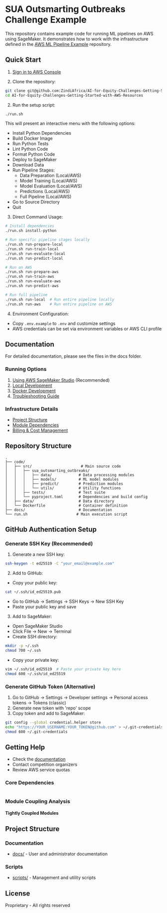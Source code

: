 # SUA Outsmarting Outbreaks Challenge Example

This repository contains example code for running ML pipelines on AWS using SageMaker. It demonstrates how to work with the infrastructure defined in the [AWS ML Pipeline Example](https://github.com/ZindiAfrica/AI-for-Equity-Challenges-Getting-Started-with-AWS-Resources) repository.

## Quick Start

1. [Sign in to AWS Console](docs/aws-signin-guide.md)

2. Clone the repository:

```bash
git clone git@github.com:ZindiAfrica/AI-for-Equity-Challenges-Getting-Started-with-AWS-Resources.git
cd AI-for-Equity-Challenges-Getting-Started-with-AWS-Resources
```

2. Run the setup script:

```bash
./run.sh
```

This will present an interactive menu with the following options:

- Install Python Dependencies
- Build Docker Image
- Run Python Tests
- Lint Python Code
- Format Python Code
- Deploy to SageMaker
- Download Data
- Run Pipeline Stages:
  - Data Preparation (Local/AWS)
  - Model Training (Local/AWS)
  - Model Evaluation (Local/AWS)
  - Predictions (Local/AWS)
  - Full Pipeline (Local/AWS)
- Go to Source Directory
- Quit

3. Direct Command Usage:

```bash
# Install dependencies
./run.sh install-python

# Run specific pipeline stages locally
./run.sh run-prepare-local
./run.sh run-train-local
./run.sh run-evaluate-local
./run.sh run-predict-local

# Run on AWS
./run.sh run-prepare-aws
./run.sh run-train-aws
./run.sh run-evaluate-aws
./run.sh run-predict-aws

# Run full pipeline
./run.sh run-local  # Run entire pipeline locally
./run.sh run-aws    # Run entire pipeline on AWS
```

4. Environment Configuration:

- Copy `.env.example` to `.env` and customize settings
- AWS credentials can be set via environment variables or AWS CLI profile

## Documentation

For detailed documentation, please see the files in the docs folder.

### Running Options

1. [Using AWS SageMaker Studio](docs/sagemaker-studio-guide.md) (Recommended)
2. [Local Development](docs/local-development-guide.md)
3. [Docker Development](docs/docker-development-guide.md)
4. [Troubleshooting Guide](docs/troubleshooting-guide.md)

### Infrastructure Details

- [Project Structure](./docs/structure.md)
- [Module Dependencies](./docs/dependencies.md)
- [Billing & Cost Management](./docs/billing.md)

## Repository Structure

```
.
├── code/
│   ├── src/                      # Main source code
│   │   ├── sua_outsmarting_outbreaks/
│   │   │   ├── data/            # Data processing modules
│   │   │   ├── models/          # ML model modules
│   │   │   ├── predict/         # Prediction modules
│   │   │   └── utils/           # Utility functions
│   │   ├── tests/               # Test suite
│   │   └── pyproject.toml       # Dependencies and build config
│   ├── data/                    # Data directory
│   └── Dockerfile               # Container definition
├── docs/                        # Documentation
└── run.sh                      # Main execution script
```

## GitHub Authentication Setup

### Generate SSH Key (Recommended)

1. Generate a new SSH key:

```bash
ssh-keygen -t ed25519 -C "your_email@example.com"
```

2. Add to GitHub:

- Copy your public key:

```bash
cat ~/.ssh/id_ed25519.pub
```

- Go to GitHub → Settings → SSH Keys → New SSH Key
- Paste your public key and save

3. Add to SageMaker:

- Open SageMaker Studio
- Click File → New → Terminal
- Create SSH directory:

```bash
mkdir -p ~/.ssh
chmod 700 ~/.ssh
```

- Copy your private key:

```bash
vim ~/.ssh/id_ed25519  # Paste your private key here
chmod 600 ~/.ssh/id_ed25519
```

### Generate GitHub Token (Alternative)

1. Go to GitHub → Settings → Developer settings → Personal access tokens → Tokens (classic)
2. Generate new token with 'repo' scope
3. Copy token and add to SageMaker:

```bash
git config --global credential.helper store
echo "https://YOUR_USERNAME:YOUR_TOKEN@github.com" > ~/.git-credentials
chmod 600 ~/.git-credentials
```

## Getting Help

- Check the [documentation](https://github.com/ZindiAfrica/AI-for-Equity-Challenges-Getting-Started-with-AWS-Resources)
- Contact competition organizers
- Review AWS service quotas

### Core Dependencies

```mermaid

```

### Module Coupling Analysis

#### Tightly Coupled Modules

## Project Structure

### Documentation

- [docs/](./docs/) - User and administrator documentation

### Scripts

- [scripts/](./scripts/) - Management and utility scripts

## License

Proprietary - All rights reserved
